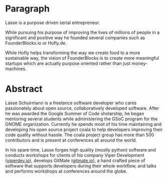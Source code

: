 Paragraph
=========

Lasse is a purpose driven serial entrepreneur.

While pursuing his purpose of improving the lives of millions of people in a significant and positive way he founded several companies such as FounderBlocks.io or Hofly.de.

While Hofly helps transforming the way we create food to a more sustainable way, the vision of FounderBlocks is to create more meaningful startups which are actually purpose oriented rather than just money-machines.

Abstract
========

Lasse Schuirmann is a freelance software developer who cares passionately about
open source, collaboratively developed software. After he was awarded the Google
Summer of Code sholarship, he began mentoring several students while
administering the GSoC program for the GNOME organization. Currently he spends
most of his time maintaining and developing his open source project coala to
help developers improving their code quality without hassle. The coala project
group has more than 500 contributors and is present at conferences all around the
world.

In his spare time, Lasse forges high quality (mostly python) software and
conducts workshops for clients of his company Viper Development
([viperdev.io](http://viperdev.io/)), develops GitMate
([gitmate.io](http://gitmate.io/)), a hand crafted
piece of software that supports developers during their whole workflow, and
talks and performs workshops at conferences around the globe.
